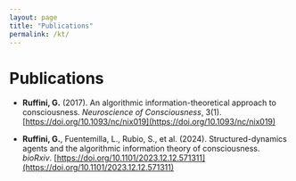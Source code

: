 ```yaml
---
layout: page
title: "Publications"
permalink: /kt/
---
```


# Publications

- **Ruffini, G.** (2017). An algorithmic information-theoretical approach to consciousness. *Neuroscience of Consciousness*, 3(1). [https://doi.org/10.1093/nc/nix019](https://doi.org/10.1093/nc/nix019)

- **Ruffini, G.**, Fuentemilla, L., Rubio, S., et al. (2024). Structured-dynamics agents and the algorithmic information theory of consciousness. *bioRxiv*. [https://doi.org/10.1101/2023.12.12.571311](https://doi.org/10.1101/2023.12.12.571311)

<!-- Add more publications as needed -->
